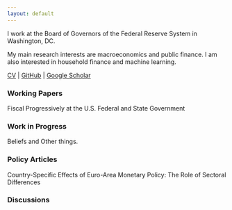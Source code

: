 ```yaml
---
layout: default
---
```


I work at the Board of Governors of the Federal Reserve System in Washington, DC.

My main research interests are macroeconomics and public finance. I am also interested in household finance and machine learning.

[CV](/files/jf_CV_current.pdf) | 
[GitHub](https://github.com/jo-fleck) | 
[Google Scholar](https://scholar.google.com/citations?user=3K5hiGkAAAAJ&hl=en&authuser=1)


### Working Papers

Fiscal Progressively at the U.S. Federal and State Government


### Work in Progress

Beliefs and Other things.

### Policy Articles

Country-Specific Effects of Euro-Area Monetary Policy: The Role of Sectoral Differences

### Discussions
